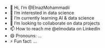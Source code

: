 - 👋 Hi, I’m @ElnazMohammadii
- 👀 I’m interested in data science
- 🌱 I’m currently learning AI & data science
- 💞️ I’m looking to collaborate on data projects
- 📫 How to reach me @elmodata on LinkedIn
- 😄 Pronouns: ...
- ⚡ Fun fact: ...

<!---
ElnazMohammadii/ElnazMohammadii is a ✨ special ✨ repository because its `README.md` (this file) appears on your GitHub profile.
You can click the Preview link to take a look at your changes.
--->
